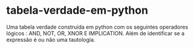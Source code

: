 # tabela-verdade-em-python
Uma tabela verdade construída em python com os seguintes operadores lógicos : AND, NOT, OR, XNOR E IMPLICATION.
Além de identificar se a expressão é ou não uma tautologia.
